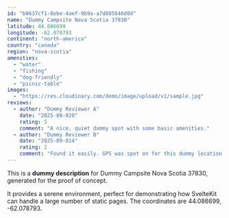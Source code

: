 ```yaml
---
id: "b0637cf1-8ebe-4aef-9b9a-a7d805846d0d"
name: "Dummy Campsite Nova Scotia 37830"
latitude: 44.086699
longitude: -62.078793
continent: "north-america"
country: "canada"
region: "nova-scotia"
amenities:
  - "water"
  - "fishing"
  - "dog-friendly"
  - "picnic-table"
images:
  - "https://res.cloudinary.com/demo/image/upload/v1/sample.jpg"
reviews:
  - author: "Dummy Reviewer A"
    date: "2025-08-020"
    rating: 5
    comment: "A nice, quiet dummy spot with some basic amenities."
  - author: "Dummy Reviewer B"
    date: "2025-09-014"
    rating: 2
    comment: "Found it easily. GPS was spot on for this dummy location."
---
```


This is a **dummy description** for Dummy Campsite Nova Scotia 37830, generated for the proof of concept.

It provides a serene environment, perfect for demonstrating how SvelteKit can handle a large number of static pages. The coordinates are 44.086699, -62.078793.
